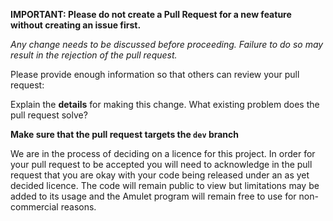 **IMPORTANT: Please do not create a Pull Request for a new feature without creating an issue first.**

*Any change needs to be discussed before proceeding. Failure to do so may result in the rejection of the pull request.*

Please provide enough information so that others can review your pull request:

Explain the **details** for making this change. What existing problem does the pull request solve?

**Make sure that the pull request targets the `dev` branch**

We are in the process of deciding on a licence for this project.
In order for your pull request to be accepted you will need to acknowledge in the pull request that you are okay with your code being released under an as yet decided licence.
The code will remain public to view but limitations may be added to its usage and the Amulet program will remain free to use for non-commercial reasons.
